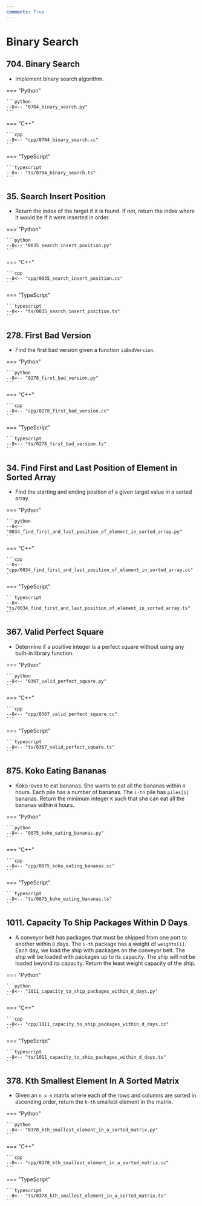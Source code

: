 ```yaml
---
comments: True
---
```


# Binary Search

## 704. Binary Search

-   Implement binary search algorithm.

=== "Python"

    ```python
    --8<-- "0704_binary_search.py"
    ```

=== "C++"

    ```cpp
    --8<-- "cpp/0704_binary_search.cc"
    ```

=== "TypeScript"

    ```typescript
    --8<-- "ts/0704_binary_search.ts"
    ```

## 35. Search Insert Position

-   Return the index of the target if it is found. If not, return the index where it would be if it were inserted in order.

=== "Python"

    ```python
    --8<-- "0035_search_insert_position.py"
    ```

=== "C++"

    ```cpp
    --8<-- "cpp/0035_search_insert_position.cc"
    ```

=== "TypeScript"

    ```typescript
    --8<-- "ts/0035_search_insert_position.ts"
    ```

## 278. First Bad Version

-   Find the first bad version given a function `isBadVersion`.

=== "Python"

    ```python
    --8<-- "0278_first_bad_version.py"
    ```

=== "C++"

    ```cpp
    --8<-- "cpp/0278_first_bad_version.cc"
    ```

=== "TypeScript"

    ```typescript
    --8<-- "ts/0278_first_bad_version.ts"
    ```

## 34. Find First and Last Position of Element in Sorted Array

-   Find the starting and ending position of a given target value in a sorted array.

=== "Python"

    ```python
    --8<-- "0034_find_first_and_last_position_of_element_in_sorted_array.py"
    ```

=== "C++"

    ```cpp
    --8<-- "cpp/0034_find_first_and_last_position_of_element_in_sorted_array.cc"
    ```

=== "TypeScript"

    ```typescript
    --8<-- "ts/0034_find_first_and_last_position_of_element_in_sorted_array.ts"
    ```

## 367. Valid Perfect Square

-   Determine if a positive integer is a perfect square without using any built-in library function.

=== "Python"

    ```python
    --8<-- "0367_valid_perfect_square.py"
    ```

=== "C++"

    ```cpp
    --8<-- "cpp/0367_valid_perfect_square.cc"
    ```

=== "TypeScript"

    ```typescript
    --8<-- "ts/0367_valid_perfect_square.ts"
    ```

## 875. Koko Eating Bananas

-   Koko loves to eat bananas. She wants to eat all the bananas within `H` hours. Each pile has a number of bananas. The `i-th` pile has `piles[i]` bananas. Return the minimum integer `K` such that she can eat all the bananas within `H` hours.

=== "Python"

    ```python
    --8<-- "0875_koko_eating_bananas.py"
    ```

=== "C++"

    ```cpp
    --8<-- "cpp/0875_koko_eating_bananas.cc"
    ```

=== "TypeScript"

    ```typescript
    --8<-- "ts/0875_koko_eating_bananas.ts"
    ```

## 1011. Capacity To Ship Packages Within D Days

-   A conveyor belt has packages that must be shipped from one port to another within `D` days. The `i-th` package has a weight of `weights[i]`. Each day, we load the ship with packages on the conveyor belt. The ship will be loaded with packages up to its capacity. The ship will not be loaded beyond its capacity. Return the least weight capacity of the ship.

=== "Python"

    ```python
    --8<-- "1011_capacity_to_ship_packages_within_d_days.py"
    ```

=== "C++"

    ```cpp
    --8<-- "cpp/1011_capacity_to_ship_packages_within_d_days.cc"
    ```

=== "TypeScript"

    ```typescript
    --8<-- "ts/1011_capacity_to_ship_packages_within_d_days.ts"
    ```

## 378. Kth Smallest Element In A Sorted Matrix

-   Given an `n x n` matrix where each of the rows and columns are sorted in ascending order, return the `k-th` smallest element in the matrix.

=== "Python"

    ```python
    --8<-- "0378_kth_smallest_element_in_a_sorted_matrix.py"
    ```

=== "C++"

    ```cpp
    --8<-- "cpp/0378_kth_smallest_element_in_a_sorted_matrix.cc"
    ```

=== "TypeScript"

    ```typescript
    --8<-- "ts/0378_kth_smallest_element_in_a_sorted_matrix.ts"
    ```
